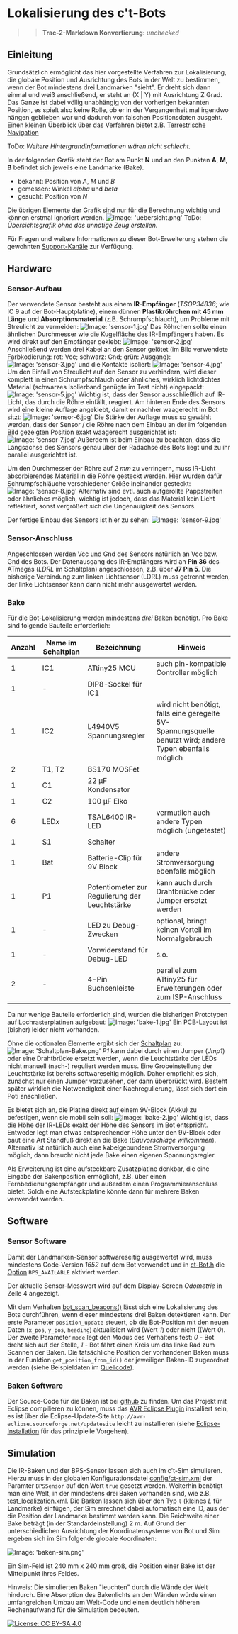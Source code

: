 # Lokalisierung des c't-Bots

>> **Trac-2-Markdown Konvertierung:** *unchecked*

## Einleitung

Grundsätzlich ermöglicht das hier vorgestellte Verfahren zur Lokalisierung, die globale Position und Ausrichtung des Bots in der Welt zu bestimmen, wenn der Bot mindestens drei Landmarken "sieht". Er dreht sich dann einmal und weiß anschließend, er steht an (X | Y) mit Ausrichtung Z Grad. Das Ganze ist dabei völlig unabhängig von der vorherigen bekannten Position,  es spielt also keine Rolle, ob er in der Vergangenheit mal irgendwo hängen geblieben war und dadurch von falschen Positionsdaten ausgeht.
Einen kleinen Überblick über das Verfahren bietet z.B. [Terrestrische Navigation](https://de.wikipedia.org/wiki/Terrestrische_Navigation#Horizontalwinkelmessung)

ToDo: *Weitere Hintergrundinformationen wären nicht schlecht.*

In der folgenden Grafik steht der Bot am Punkt **N** und an den Punkten **A**, **M**, **B** befindet sich jeweils eine Landmarke (Bake).

* bekannt: Position von *A*, *M* und *B*
* gemessen: Winkel *alpha* und *beta*
* gesucht: Position von *N*

Die übrigen Elemente der Grafik sind nur für die Berechnung wichtig und können erstmal ignoriert werden.
  ![Image: 'uebersicht.png'](uebersicht.png)
 ToDo: *Übersichtsgrafik ohne das unnötige Zeug erstellen.*

Für Fragen und weitere Informationen zu dieser Bot-Erweiterung stehen die gewohnten [Support-Kanäle](../FirstSteps/FirstSteps.md#Support) zur Verfügung.

## Hardware

### Sensor-Aufbau

Der verwendete Sensor besteht aus einem **IR-Empfänger** (*TSOP34836*; wie IC 9 auf der Bot-Hauptplatine), einem dünnen **Plastikröhrchen mit 45 mm Länge** und **Absorptionsmaterial** (z.B. Schrumpfschlauch), um Probleme mit Streulicht zu vermeiden:
 ![Image: 'sensor-1.jpg'](sensor-1.jpg)
Das Röhrchen sollte einen ähnlichen Durchmesser wie die Kugelfläche des IR-Empfängers haben. Es wird direkt auf den Empfänger geklebt:
 ![Image: 'sensor-2.jpg'](sensor-2.jpg)
Anschließend werden drei Kabel an den Sensor gelötet (im Bild verwendete Farbkodierung: rot: Vcc; schwarz: Gnd; grün: Ausgang):
 ![Image: 'sensor-3.jpg'](sensor-3.jpg)
und die Kontakte isoliert:
 ![Image: 'sensor-4.jpg'](sensor-4.jpg)
Um den Einfall von Streulicht auf den Sensor zu verhindern, wird dieser komplett in einen Schrumpfschlauch oder ähnliches, wirklich lichtdichtes Material (schwarzes Isolierband genügte im Test nicht) eingepackt:
 ![Image: 'sensor-5.jpg'](sensor-5.jpg)
Wichtig ist, dass der Sensor ausschließlich auf IR-Licht, das durch die Röhre einfällt, reagiert. Am hinteren Ende des Sensors wird eine kleine Auflage angeklebt, damit er nachher waagerecht im Bot sitzt:
 ![Image: 'sensor-6.jpg'](sensor-6.jpg)
Die Stärke der Auflage muss so gewählt werden, dass der Sensor / die Röhre nach dem Einbau an der im folgenden Bild gezeigten Position exakt waagerecht ausgerichtet ist:
 ![Image: 'sensor-7.jpg'](sensor-7.jpg)
Außerdem ist beim Einbau zu beachten, dass die Längsachse des Sensors genau über der Radachse des Bots liegt und zu ihr parallel ausgerichtet ist.

Um den Durchmesser der Röhre auf *2 mm* zu verringern, muss IR-Licht absorbierendes Material in die Röhre gesteckt werden. Hier wurden dafür Schrumpfschläuche verschiedener Größe ineinander gesteckt:
 ![Image: 'sensor-8.jpg'](sensor-8.jpg)
Alternativ sind evtl. auch aufgerollte Pappstreifen oder ähnliches möglich, wichtig ist jedoch, dass das Material kein Licht reflektiert, sonst vergrößert sich die Ungenauigkeit des Sensors.

Der fertige Einbau des Sensors ist hier zu sehen:
 ![Image: 'sensor-9.jpg'](sensor-9.jpg)

### Sensor-Anschluss

Angeschlossen werden Vcc und Gnd des Sensors natürlich an Vcc bzw. Gnd des Bots. Der Datenausgang des IR-Empfängers wird an **Pin 36** des ATmegas (*LDRL* im Schaltplan) angeschlossen, z.B. über **J7 Pin 5**. Die bisherige Verbindung zum linken Lichtsensor (LDRL) muss getrennt werden, der linke Lichtsensor kann dann nicht mehr ausgewertet werden.

### Bake

Für die Bot-Lokalisierung werden mindestens *drei* Baken benötigt. Pro Bake sind folgende Bauteile erforderlich:

|Anzahl|Name im Schaltplan|Bezeichnung|Hinweis|
|---|---|---|---|
|1|IC1|ATtiny25 MCU|auch pin-kompatible Controller möglich|
|1|-|DIP8-Sockel für IC1||
|1|IC2|L4940V5 Spannungsregler|wird nicht benötigt, falls eine geregelte 5V-Spannungsquelle benutzt wird; andere Typen ebenfalls möglich|
|2|T1, T2|BS170 MOSFet||
|1|C1|22 µF Kondensator||
|1|C2|100 µF Elko||
|6|LED*x*|TSAL6400 IR-LED|vermutlich auch andere Typen möglich (ungetestet)|
|1|S1|Schalter||
|1|Bat|Batterie-Clip für 9V Block|andere Stromversorgung ebenfalls möglich|
|1|P1|Potentiometer zur Regulierung der Leuchtstärke|kann auch durch Drahtbrücke oder Jumper ersetzt werden|
|1|-|LED zu Debug-Zwecken|optional, bringt keinen Vorteil im Normalgebrauch|
|1|-|Vorwiderstand für Debug-LED|s.o.|
|2|-|4-Pin Buchsenleiste|parallel zum ATtiny25 für Erweiterungen oder zum ISP-Anschluss|

Da nur wenige Bauteile erforderlich sind, wurden die bisherigen Prototypen auf Lochrasterplatinen aufgebaut:
 ![Image: 'bake-1.jpg'](bake-1.jpg)
Ein PCB-Layout ist (bisher) leider nicht vorhanden.

Ohne die optionalen Elemente ergibt sich der [Schaltplan](Schaltplan-Bake.pdf) zu:
 ![Image: 'Schaltplan-Bake.png'](Schaltplan-Bake.png)
 *P1* kann dabei durch einen Jumper (*Jmp1*) oder eine Drahtbrücke ersetzt werden, wenn die Leuchtstärke der LEDs nicht manuell (nach-) reguliert werden muss. Eine Grobeinstellung der Leuchtstärke ist bereits softwareseitig möglich. Daher empfiehlt es sich, zunächst nur einen Jumper vorzusehen, der dann überbrückt wird. Besteht später wirklich die Notwendigkeit einer Nachregulierung, lässt sich dort ein Poti anschließen.

Es bietet sich an, die Platine direkt auf einem 9V-Block (Akku) zu befestigen, wenn sie mobil sein soll:
 ![Image: 'bake-2.jpg'](bake-2.jpg)
 Wichtig ist, dass die Höhe der IR-LEDs exakt der Höhe des Sensors im Bot entspricht. Entweder legt man etwas entsprechender Höhe unter den 9V-Block oder baut eine Art Standfuß direkt an die Bake (*Bauvorschläge willkommen*).
Alternativ ist natürlich auch eine kabelgebundene Stromversorgung möglich, dann braucht nicht jede Bake einen eigenen Spannungsregler.

Als Erweiterung ist eine aufsteckbare Zusatzplatine denkbar, die eine Eingabe der Bakenposition ermöglicht, z.B. über einen Fernbedienungsempfänger und außerdem einen Programmieranschluss bietet. Solch eine Aufsteckplatine könnte dann für mehrere Baken verwendet werden.

## Software

### Sensor Software

Damit der Landmarken-Sensor softwareseitig ausgewertet wird, muss mindestens Code-Version *1652* auf dem Bot verwendet und in [ct-Bot.h](https://github.com/tsandmann/ct-bot/blob/master/ct-Bot.h) die [Option](../ctBotH/ctBotH.md) `BPS_AVAILABLE` aktiviert werden.

Der aktuelle Sensor-Messwert wird auf dem Display-Screen *Odometrie* in Zeile 4 angezeigt.

Mit dem Verhalten [bot_scan_beacons()](https://github.com/tsandmann/ct-bot/blob/master/bot-logic/behaviour_scan_beacons.c) lässt sich eine Lokalisierung des Bots durchführen, wenn dieser mindestens drei Baken detektieren kann.
Der erste Parameter `position_update` steuert, ob die Bot-Position mit den neuen Daten (`x_pos`, `y_pos`, `heading`) aktualisiert wird (Wert *1*) oder nicht ((Wert *0*). Der zweite Parameter `mode` legt den Modus des Verhaltens fest: *0* - Bot dreht sich auf der Stelle, *1* - Bot fährt einen Kreis um das linke Rad zum Scannen der Baken.
Die tatsächliche Position der vorhandenen Baken muss in der Funktion `get_position_from_id()` der jeweiligen Baken-ID zugeordnet werden (siehe Beispieldaten im [Quellcode](https://github.com/tsandmann/ct-bot/blob/master/bot-logic/behaviour_scan_beacons.c#L62)).

### Baken Software

Der Source-Code für die Baken ist bei [github](https://github.com/tsandmann/ct-bot-irbeacon) zu finden.
Um das Projekt mit Eclipse compilieren zu können, muss das [AVR Eclipse Plugin](http://avr-eclipse.sourceforge.net) installiert sein, es ist über die Eclipse-Update-Site `http://avr-eclipse.sourceforge.net/updatesite` leicht zu installieren (siehe [Eclipse-Installation](../EclipseInstallation/EclipseInstallation.md) für das prinzipielle Vorgehen).

## Simulation

Die IR-Baken und der BPS-Sensor lassen sich auch im c't-Sim simulieren. Hierzu muss in der globalen Konfigurationsdatei [config/ct-sim.xml](https://github.com/tsandmann/ct-sim/blob/master/config/ct-sim.xml) der Paramter `BPSSensor` auf den Wert `true` gesetzt werden.
Weiterhin benötigt man eine Welt, in der mindestens drei Baken vorhanden sind, wie z.B. [test_localization.xml](https://github.com/tsandmann/ct-sim/blob/master/parcours/test_localization.xml). Die Barken lassen sich über den Typ `l` (kleines *L* für **L**andmarke) einfügen, der Sim errechnet dabei automatisch eine ID, aus der die Position der Landmarke bestimmt werden kann. Die Reichweite einer Bake beträgt (in der Standardeinstellung) 2 m.
Auf Grund der unterschiedlichen Ausrichtung der Koordinatensysteme von Bot und Sim ergeben sich im Sim folgende globale Koordinaten:

  ![Image: 'baken-sim.png'](baken-sim.png)

Ein Sim-Feld ist 240 mm x 240 mm groß, die Position einer Bake ist der Mittelpunkt ihres Feldes.

Hinweis: Die simulierten Baken "leuchten" durch die Wände der Welt hindurch. Eine Absorption des Bakenlichts an den Wänden würde einen umfangreichen Umbau am Welt-Code und einen deutlich höheren Rechenaufwand für die Simulation bedeuten.

[![License: CC BY-SA 4.0](../license.svg)](https://creativecommons.org/licenses/by-sa/4.0/)
